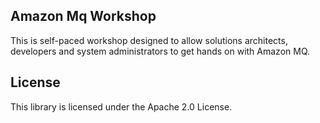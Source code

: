## Amazon Mq Workshop

This is self-paced workshop designed to allow solutions architects, developers and system administrators to get hands on with Amazon MQ.

## License

This library is licensed under the Apache 2.0 License. 
